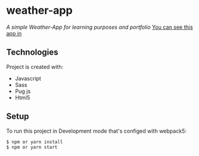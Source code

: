 # weather-app
_A simple Weather-App for learning purposes and portfolio_
[You can see this app in ](weather-joya.netlify.app)
## Technologies
Project is created with:
* Javascript
* Sass
* Pug js
* Html5	
## Setup
To run this project in Development mode that's configed with webpack5:

```
$ npm or yarn install
$ npm or yarn start
